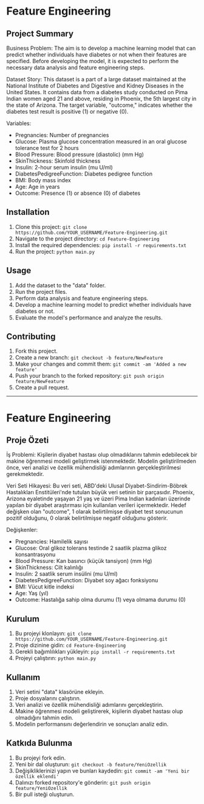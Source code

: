 # Feature Engineering

## Project Summary

Business Problem:
The aim is to develop a machine learning model that can predict whether individuals have diabetes or not when their features are specified. Before developing the model, it is expected to perform the necessary data analysis and feature engineering steps.

Dataset Story:
This dataset is a part of a large dataset maintained at the National Institute of Diabetes and Digestive and Kidney Diseases in the United States. It contains data from a diabetes study conducted on Pima Indian women aged 21 and above, residing in Phoenix, the 5th largest city in the state of Arizona. The target variable, "outcome," indicates whether the diabetes test result is positive (1) or negative (0).

Variables:
- Pregnancies: Number of pregnancies
- Glucose: Plasma glucose concentration measured in an oral glucose tolerance test for 2 hours
- Blood Pressure: Blood pressure (diastolic) (mm Hg)
- SkinThickness: Skinfold thickness
- Insulin: 2-hour serum insulin (mu U/ml)
- DiabetesPedigreeFunction: Diabetes pedigree function
- BMI: Body mass index
- Age: Age in years
- Outcome: Presence (1) or absence (0) of diabetes

## Installation

1. Clone this project: `git clone https://github.com/YOUR_USERNAME/Feature-Engineering.git`
2. Navigate to the project directory: `cd Feature-Engineering`
3. Install the required dependencies: `pip install -r requirements.txt`
4. Run the project: `python main.py`

## Usage

1. Add the dataset to the "data" folder.
2. Run the project files.
3. Perform data analysis and feature engineering steps.
4. Develop a machine learning model to predict whether individuals have diabetes or not.
5. Evaluate the model's performance and analyze the results.

## Contributing

1. Fork this project.
2. Create a new branch: `git checkout -b feature/NewFeature`
3. Make your changes and commit them: `git commit -am 'Added a new feature'`
4. Push your branch to the forked repository: `git push origin feature/NewFeature`
5. Create a pull request.


-----------------------------------------

# Feature Engineering

## Proje Özeti

İş Problemi:
Kişilerin diyabet hastası olup olmadıklarını tahmin edebilecek bir makine öğrenmesi modeli geliştirmek istenmektedir. Modelin geliştirilmeden önce, veri analizi ve özellik mühendisliği adımlarının gerçekleştirilmesi gerekmektedir.

Veri Seti Hikayesi:
Bu veri seti, ABD'deki Ulusal Diyabet-Sindirim-Böbrek Hastalıkları Enstitüleri'nde tutulan büyük veri setinin bir parçasıdır. Phoenix, Arizona eyaletinde yaşayan 21 yaş ve üzeri Pima Indian kadınları üzerinde yapılan bir diyabet araştırması için kullanılan verileri içermektedir. Hedef değişken olan "outcome", 1 olarak belirtilmişse diyabet test sonucunun pozitif olduğunu, 0 olarak belirtilmişse negatif olduğunu gösterir.

Değişkenler:
- Pregnancies: Hamilelik sayısı
- Glucose: Oral glikoz tolerans testinde 2 saatlik plazma glikoz konsantrasyonu
- Blood Pressure: Kan basıncı (küçük tansiyon) (mm Hg)
- SkinThickness: Cilt kalınlığı
- Insulin: 2 saatlik serum insülini (mu U/ml)
- DiabetesPedigreeFunction: Diyabet soy ağacı fonksiyonu
- BMI: Vücut kitle indeksi
- Age: Yaş (yıl)
- Outcome: Hastalığa sahip olma durumu (1) veya olmama durumu (0)

## Kurulum

1. Bu projeyi klonlayın: `git clone https://github.com/YOUR_USERNAME/Feature-Engineering.git`
2. Proje dizinine gidin: `cd Feature-Engineering`
3. Gerekli bağımlılıkları yükleyin: `pip install -r requirements.txt`
4. Projeyi çalıştırın: `python main.py`

## Kullanım

1. Veri setini "data" klasörüne ekleyin.
2. Proje dosyalarını çalıştırın.
3. Veri analizi ve özellik mühendisliği adımlarını gerçekleştirin.
4. Makine öğrenmesi modeli geliştirerek, kişilerin diyabet hastası olup olmadığını tahmin edin.
5. Modelin performansını değerlendirin ve sonuçları analiz edin.

## Katkıda Bulunma

1. Bu projeyi fork edin.
2. Yeni bir dal oluşturun: `git checkout -b feature/YeniOzellik`
3. Değişikliklerinizi yapın ve bunları kaydedin: `git commit -am 'Yeni bir özellik eklendi'`
4. Dalınızı forked repository'e gönderin: `git push origin feature/YeniOzellik`
5. Bir pull isteği oluşturun.
